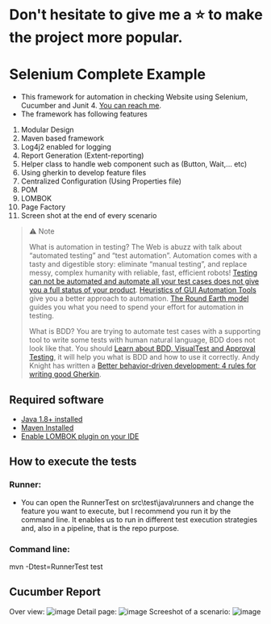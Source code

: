# Don't hesitate to give me a ⭐ to make the project more popular.
# Selenium Complete Example
- This framework for automation in checking Website using Selenium, Cucumber and Junit 4. [You can reach me](https://github.com/gunzpro21/gunzpro21). 
- The framework has following features
1.	Modular Design
2.	Maven based framework
3.	Log4j2 enabled for logging
4.	Report Generation (Extent-reporting)
5.	Helper class to handle web component such as (Button, Wait,... etc)
6.	Using gherkin to develop feature files
7.	Centralized Configuration (Using Properties file)
8.	POM
9.	LOMBOK
10.	Page Factory
11.	Screen shot at the end of every scenario
> :warning: Note
> 
> What is automation in testing? The Web is abuzz with talk about “automated testing” and “test automation”. Automation comes with a tasty and digestible story: eliminate “manual testing”, and replace messy, complex humanity with reliable, fast, efficient robots! [Testing can not be automated and automate all your test cases does not give you a full status of your product](https://developsense.com/blog/2019/12/the-secret-life-of-automation). [Heuristics of GUI Automation Tools](https://developsense.com/blog/2007/08/heuristics-of-gui-automation-tools) give you a better approach to automation. [The Round Earth model](https://www.satisfice.com/blog/archives/4947) guides you what you need to spend your effort  for automation in testing.
>
> What is BDD? You are trying to automate test cases with a supporting tool to write some tests with human natural language, BDD does not look like that. You should [Learn about BDD, VisualTest and Approval Testing](https://cucumber.io/blog/bdd/bdd-approval-testing-and-visualtest/), it will help you what is BDD and how to use it correctly. Andy Knight has written a [Better behavior-driven development: 4 rules for writing good Gherkin](https://techbeacon.com/app-dev-testing/better-behavior-driven-development-4-rules-writing-good-gherkin).
## Required software
* [Java 1.8+ installed](https://phoenixnap.com/kb/install-java-windows)
* [Maven Installed](https://mkyong.com/maven/how-to-install-maven-in-windows/)
* [Enable LOMBOK plugin on your IDE](https://www.baeldung.com/lombok-ide)
## How to execute the tests
### Runner:
- You can open the RunnerTest on src\test\java\runners and change the feature you want to execute, but I recommend you run it by the command line. It enables us to run in different test execution strategies and, also in a pipeline, that is the repo purpose.
### Command line:
mvn -Dtest=RunnerTest test
## Cucumber Report
Over view:
![image](https://user-images.githubusercontent.com/27693044/228492135-c6147027-d5e4-402d-99f6-1babed362458.png)
Detail page:
![image](https://user-images.githubusercontent.com/27693044/228492358-a0b82ec6-9d95-41db-8e84-a1ac15a95c8f.png)
Screeshot of a scenario:
![image](https://user-images.githubusercontent.com/27693044/228492539-63ac26b5-e9db-49c6-a084-d18f3be43d81.png)
